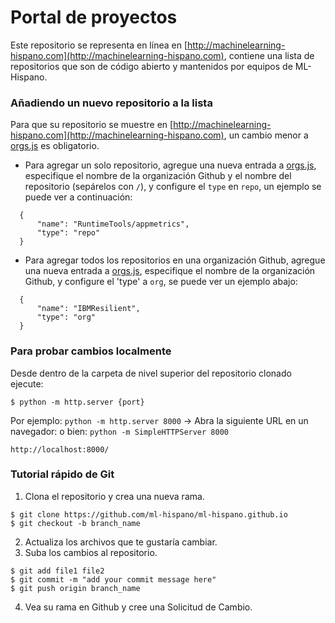 # Portal de proyectos

Este repositorio se representa en línea en [http://machinelearning-hispano.com](http://machinelearning-hispano.com), contiene una lista de repositorios que son de código abierto y mantenidos por equipos de ML-Hispano.

### Añadiendo un nuevo repositorio a la lista

Para que su repositorio se muestre en [http://machinelearning-hispano.com](http://machinelearning-hispano.com), un cambio menor a [orgs.js](js/orgs.js) es obligatorio.

* Para agregar un solo repositorio, agregue una nueva entrada a [orgs.js](js/orgs.js), especifique el nombre de la organización Github y el nombre del repositorio (sepárelos con `/`), y configure el `type` en `repo`, un ejemplo se puede ver a continuación:

```
  {
      "name": "RuntimeTools/appmetrics",
      "type": "repo"
  }
```

* Para agregar todos los repositorios en una organización Github, agregue una nueva entrada a [orgs.js](js/orgs.js), especifique el nombre de la organización Github, y configure el 'type' a `org`, se puede ver un ejemplo abajo:

```
  {
      "name": "IBMResilient",
      "type": "org"
  }
```

### Para probar cambios localmente

Desde dentro de la carpeta de nivel superior del repositorio clonado ejecute:

```
$ python -m http.server {port}
```

Por ejemplo: `python -m http.server 8000` -> Abra la siguiente URL en un navegador:
o bien: `python -m SimpleHTTPServer 8000`

```
http://localhost:8000/
```

### Tutorial rápido de Git

1. Clona el repositorio y crea una nueva rama.

```
$ git clone https://github.com/ml-hispano/ml-hispano.github.io
$ git checkout -b branch_name
```

2. Actualiza los archivos que te gustaría cambiar.
3. Suba los cambios al repositorio.

```
$ git add file1 file2
$ git commit -m "add your commit message here"
$ git push origin branch_name
```

4. Vea su rama en Github y cree una Solicitud de Cambio.
